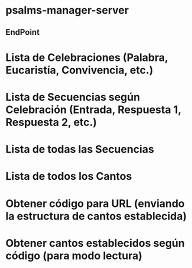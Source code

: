 # psalms-manager-server

## EndPoint
# Lista de Celebraciones (Palabra, Eucaristía, Convivencia, etc.)
# Lista de Secuencias según Celebración (Entrada, Respuesta 1, Respuesta 2, etc.)
# Lista de todas las Secuencias
# Lista de todos los Cantos
# Obtener código para URL (enviando la estructura de cantos establecida)
# Obtener cantos establecidos según código (para modo lectura)